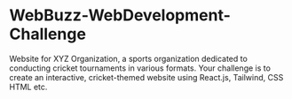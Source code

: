 # WebBuzz-WebDevelopment-Challenge
Website for XYZ Organization, a sports organization dedicated to conducting cricket tournaments in various formats. Your challenge is to create an interactive, cricket-themed website using React.js, Tailwind, CSS HTML etc.
